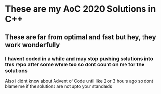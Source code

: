 # These are my AoC 2020 Solutions in C++
## These are far from optimal and fast but hey, they work wonderfully
### I havent coded in a while and may stop pushing solutions into this repo after some while too so dont count on me for the solutions
Also i didnt know about Advent of Code until like 2 or 3 hours ago so dont blame me if the solutions are not upto your standards
